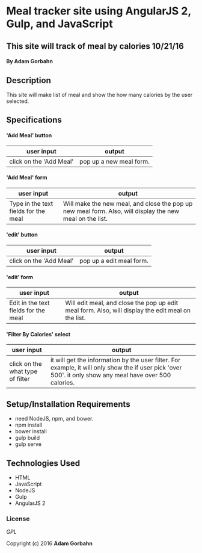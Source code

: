 # Meal tracker site using AngularJS 2, Gulp, and JavaScript

## This site will track of meal by calories 10/21/16

#### By **Adam Gorbahn**

## Description
This site will make list of meal and show the how many calories by the user selected.

## Specifications

#### 'Add Meal' button

user input                | output
------------------------- | -------------
click on the 'Add Meal'   | pop up a new meal form.

#### 'Add Meal' form

user input                | output
------------------------- | -------------
Type in the text fields for the meal | Will make the new meal, and close the pop up new meal form. Also, will display the new meal on the list.

#### 'edit' button

user input                | output
------------------------- | -------------
click on the 'Add Meal'   | pop up a edit meal form.

#### 'edit' form

user input                | output
------------------------- | -------------
Edit in the text fields for the meal  | Will edit meal, and close the pop up edit meal form. Also, will display the edit meal on the list.

#### 'Filter By Calories' select

user input                | output
------------------------- | -------------
click on the what type of filter   | it will get the information by the user filter. For example,  it will only show the if user pick 'over 500'. it only show any meal have over 500 calories.

## Setup/Installation Requirements

* need NodeJS, npm, and bower.
* npm install
* bower install
* gulp build
* gulp serve

## Technologies Used

* HTML
* JavaScript
* NodeJS
* Gulp
* AngularJS 2

### License

*GPL*

Copyright (c) 2016 **Adam Gorbahn**
